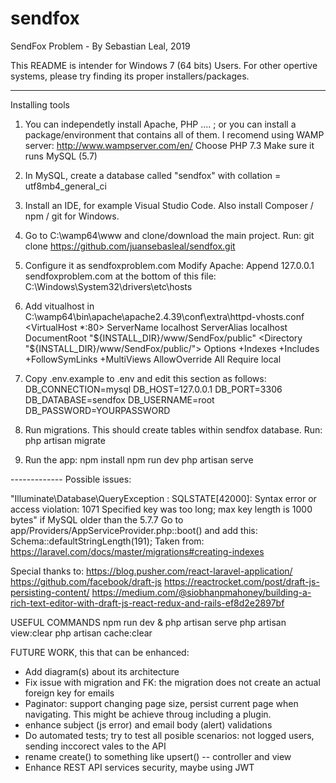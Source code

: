 # sendfox

SendFox Problem - By Sebastian Leal, 2019

This README is intender for Windows 7 (64 bits) Users.
For other opertive systems, please try finding its proper installers/packages.

***************************************************************
Installing tools

1. You can independetly install Apache, PHP .... ; or you can install a package/environment that contains all of them.
I recomend using WAMP server: http://www.wampserver.com/en/
Choose PHP 7.3
Make sure it runs MySQL (5.7)

2. In MySQL, create a database called "sendfox" with collation = utf8mb4_general_ci

3. Install an IDE, for example Visual Studio Code. Also install Composer / npm / git for Windows.

4. Go to C:\wamp64\www and clone/download the main project. Run:
git clone https://github.com/juansebasleal/sendfox.git

5. Configure it as sendfoxproblem.com
Modify Apache:
Append
127.0.0.1 sendfoxproblem.com
at the bottom of this file: C:\Windows\System32\drivers\etc\hosts

6. Add vitualhost in C:\wamp64\bin\apache\apache2.4.39\conf\extra\httpd-vhosts.conf
<VirtualHost *:80>
  ServerName localhost
  ServerAlias localhost
  DocumentRoot "${INSTALL_DIR}/www/SendFox/public"
  <Directory "${INSTALL_DIR}/www/SendFox/public/">
    Options +Indexes +Includes +FollowSymLinks +MultiViews
    AllowOverride All
    Require local
  </Directory>
</VirtualHost>

7. Copy .env.example to .env and  edit this section as follows:
DB_CONNECTION=mysql
DB_HOST=127.0.0.1
DB_PORT=3306
DB_DATABASE=sendfox
DB_USERNAME=root
DB_PASSWORD=YOURPASSWORD

8. Run migrations. This should create tables within sendfox database. Run:
php artisan migrate

9. Run the app:
npm install
npm run dev
php artisan serve



------------- Possible issues:

"Illuminate\Database\QueryException  : SQLSTATE[42000]: Syntax error or access violation: 1071 Specified key was too long; max key length is 1000 bytes"
if MySQL older than the 5.7.7
Go to app/Providers/AppServiceProvider.php::boot()
and add this: Schema::defaultStringLength(191);
Taken from: https://laravel.com/docs/master/migrations#creating-indexes



Special thanks to:
https://blog.pusher.com/react-laravel-application/
https://github.com/facebook/draft-js
https://reactrocket.com/post/draft-js-persisting-content/
https://medium.com/@siobhanpmahoney/building-a-rich-text-editor-with-draft-js-react-redux-and-rails-ef8d2e2897bf


USEFUL COMMANDS	
npm run dev & php artisan serve
php artisan view:clear
php artisan cache:clear


FUTURE WORK, this that can be enhanced:
- Add diagram(s) about its architecture
- Fix issue with migration and FK: the migration does not create an actual foreign key for emails
- Paginator: support changing page size, persist current page when navigating. This might be achieve throug including a plugin.
- enhance subject (js error) and email body (alert) validations
- Do automated tests; try to test all posible scenarios: not logged users, sending inccorect vales to the API
- rename create() to something like upsert() --  controller and view
- Enhance REST API services security, maybe using JWT
